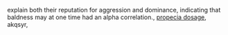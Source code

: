  explain both their reputation for aggression and dominance, indicating that baldness may at one time had an alpha correlation., <a href=" http://www.amiando.com/propecia-dose-for-hair-loss">propecia dosage</a>,  akqsyr, 